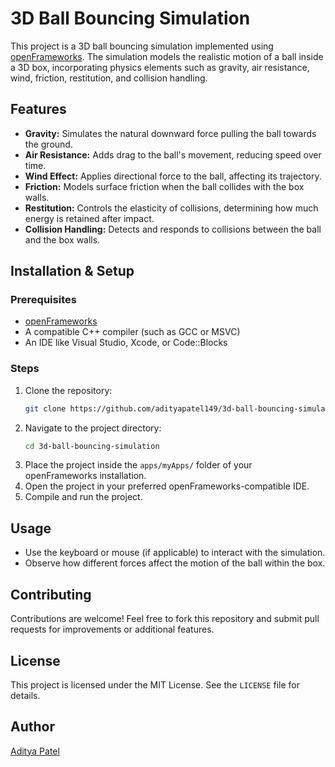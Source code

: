 # 3D Ball Bouncing Simulation

This project is a 3D ball bouncing simulation implemented using [openFrameworks](https://openframeworks.cc/). The simulation models the realistic motion of a ball inside a 3D box, incorporating physics elements such as gravity, air resistance, wind, friction, restitution, and collision handling.

## Features
- **Gravity:** Simulates the natural downward force pulling the ball towards the ground.
- **Air Resistance:** Adds drag to the ball's movement, reducing speed over time.
- **Wind Effect:** Applies directional force to the ball, affecting its trajectory.
- **Friction:** Models surface friction when the ball collides with the box walls.
- **Restitution:** Controls the elasticity of collisions, determining how much energy is retained after impact.
- **Collision Handling:** Detects and responds to collisions between the ball and the box walls.

## Installation & Setup

### Prerequisites
- [openFrameworks](https://openframeworks.cc/download/)
- A compatible C++ compiler (such as GCC or MSVC)
- An IDE like Visual Studio, Xcode, or Code::Blocks

### Steps
1. Clone the repository:
   ```sh
   git clone https://github.com/adityapatel149/3d-ball-bouncing-simulation.git
   ```
2. Navigate to the project directory:
   ```sh
   cd 3d-ball-bouncing-simulation
   ```
3. Place the project inside the `apps/myApps/` folder of your openFrameworks installation.
4. Open the project in your preferred openFrameworks-compatible IDE.
5. Compile and run the project.

## Usage
- Use the keyboard or mouse (if applicable) to interact with the simulation.
- Observe how different forces affect the motion of the ball within the box.

## Contributing
Contributions are welcome! Feel free to fork this repository and submit pull requests for improvements or additional features.

## License
This project is licensed under the MIT License. See the `LICENSE` file for details.

## Author
[Aditya Patel](https://github.com/adityapatel149)

